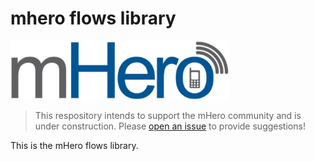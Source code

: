 # mhero flows library

<img src="input/images/mherlogo.png" width="350">

> This respository intends to support the mHero community and is under construction. Please [open an issue](https://github.com/intrahealth/mhero-flows/issues/new/choose) to provide suggestions!

This is the mHero flows library.

